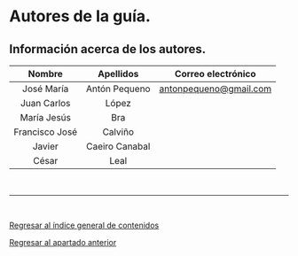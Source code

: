 # Autores de la guía.

## Información acerca de los autores.

| Nombre | Apellidos | Correo electrónico |
|:------:|:-----------:|:----------------:|
| José María   | Antón Pequeno | antonpequeno@gmail.com
| Juan Carlos | López |
| María Jesús    | Bra |
| Francisco José | Calviño |
| Javier | Caeiro Canabal |
| César | Leal |

<br>

---

<br>

[Regresar al índice general de contenidos](../README.md)

[Regresar al apartado anterior](apdo5.md)